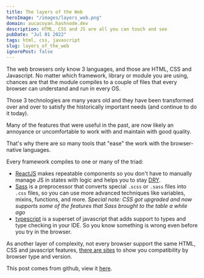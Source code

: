 ```yaml
---
title: The layers of the Web
heroImage: "/images/layers_web.png"
domain: aucacoyan.hashnode.dev
description: HTML, CSS and JS are all you can touch and see
pubDate: "Jul 01 2022"
tags: html, css, javascript
slug: layers_of_the_web
ignorePost: false
---
```


The web browsers only know 3 languages, and those are HTML, CSS and Javascript. No matter which framework, library or module you are using, chances are that the module compiles to a couple of files that every browser can understand and run in every OS.

Those 3 technologies are many years old and they have been transformed over and over to satisfy the historically important needs (and continue to do it today).

Many of the features that were useful in the past, are now likely an annoyance or uncomfortable to work with and maintain with good quality.

That's why there are so many tools that "ease" the work with the browser-native languages.

Every framework compiles to one or many of the triad:

- [ReactJS](https://reactjs.org/) makes repeatable components so you don't have to manually manage JS in states with logic and helps you to stay [DRY](https://en.wikipedia.org/wiki/Don%27t_repeat_yourself).
- [Sass](https://sass-lang.com/) is a preprocessor that converts special `.scss` or `.sass` files into `.css` files, so you can use more advanced techniques like variables, mixins, functions, and more. _Special note: CSS got upgraded and now supports some of the features that Sass brought to the table a while ago_
- [typescript](https://www.typescriptlang.org/) is a superset of javascript that adds support to types and type checking in your IDE. So you know something is wrong even before you try in the browser.

As another layer of complexity, not every browser support the same HTML, CSS and javascript features, [there are sites](https://caniuse.com/mdn-css_at-rules_media_prefers-color-scheme_no-preference) to show you compatibility by browser type and version.

This post comes from github, view it [here](https://github.com/AucaCoyan/blog/blob/main/layers_of_the_web.md).
